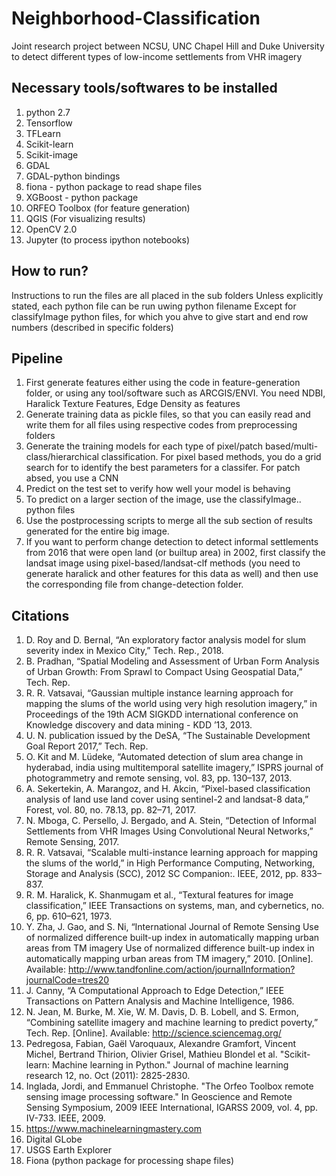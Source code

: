 # Neighborhood-Classification
Joint research project between NCSU, UNC Chapel Hill and Duke University to detect different types of low-income settlements from VHR imagery

## Necessary tools/softwares to be installed
1. python 2.7
2. Tensorflow
3. TFLearn
4. Scikit-learn
5. Scikit-image
6. GDAL
7. GDAL-python bindings
8. fiona - python package to read shape files
9. XGBoost - python package
10. ORFEO Toolbox (for feature generation)
11. QGIS (For visualizing results)
12. OpenCV 2.0
13. Jupyter (to process ipython notebooks)

## How to run?
Instructions to run the files are all placed in the sub folders
Unless explicitly stated, each python file can be run uwing python filename
Except for classifyImage python files, for which you ahve to give start and end row numbers (described in specific folders)

## Pipeline
1. First generate features either using the code in feature-generation folder, or using any tool/software such as ARCGIS/ENVI. You need NDBI, Haralick Texture Features, Edge Density as features
2. Generate training data as pickle files, so that you can easily read and write them for all files using respective codes from preprocessing folders
3. Generate the training models for each type of pixel/patch based/multi-class/hierarchical classification. For pixel based methods, you do a grid search for to identify the best parameters for a classifer. For patch absed, you use a CNN
4. Predict on the test set to verify how well your model is behaving
5. To predict on a larger section of the image, use the classifyImage.. python files
6. Use the postprocessing scripts to merge all the sub section of results generated for the entire big image.
7. If you want to perform change detection to detect informal settlements from 2016 that were open land (or builtup area) in 2002, first classify the landsat image using pixel-based/landsat-clf methods (you need to generate haralick and other features for this data as well) and then use the corresponding file from change-detection folder.

## Citations
1.  D. Roy and D. Bernal, “An exploratory factor analysis model for slum severity index in Mexico City,” Tech. Rep., 2018.
2.  B. Pradhan, “Spatial Modeling and Assessment of Urban Form Analysis of Urban Growth: From Sprawl to Compact Using Geospatial Data,” Tech. Rep.
3.  R. R. Vatsavai, “Gaussian multiple instance learning approach for mapping the slums of the world using very high resolution imagery,” in Proceedings of the 19th ACM SIGKDD international conference on Knowledge discovery and data mining - KDD ’13, 2013.
4.  U. N. publication issued by the DeSA, “The Sustainable Development Goal Report 2017,” Tech. Rep.
5. O. Kit and M. Lüdeke, “Automated detection of slum area change in hyderabad, india using multitemporal satellite imagery,” ISPRS journal of photogrammetry and remote sensing, vol. 83, pp. 130–137, 2013.
6.  A. Sekertekin, A. Marangoz, and H. Akcin, “Pixel-based classification analysis of land use land cover using sentinel-2 and landsat-8 data,” Forest, vol. 80, no. 78.13, pp. 82–71, 2017.
7.  N. Mboga, C. Persello, J. Bergado, and A. Stein, “Detection of Informal Settlements from VHR Images Using Convolutional Neural Networks,” Remote Sensing, 2017.
8.  R. R. Vatsavai, “Scalable multi-instance learning approach for mapping the slums of the world,” in High Performance Computing, Networking, Storage and Analysis (SCC), 2012 SC Companion:. IEEE, 2012, pp. 833–837.
9. R. M. Haralick, K. Shanmugam et al., “Textural features for image classification,” IEEE Transactions on systems, man, and cybernetics, no. 6, pp. 610–621, 1973.
10. Y. Zha, J. Gao, and S. Ni, “International Journal of Remote Sensing Use of normalized difference built-up index in automatically mapping urban areas from TM imagery Use of normalized difference built-up index in automatically mapping urban areas from TM imagery,” 2010. [Online]. Available: http://www.tandfonline.com/action/journalInformation?journalCode=tres20<F12>
11. J. Canny, “A Computational Approach to Edge Detection,” IEEE Transactions on Pattern Analysis and Machine Intelligence, 1986. 
12. N. Jean, M. Burke, M. Xie, W. M. Davis, D. B. Lobell, and S. Ermon, “Combining satellite imagery and machine learning to predict poverty,” Tech. Rep. [Online]. Available: http://science.sciencemag.org/
13. Pedregosa, Fabian, Gaël Varoquaux, Alexandre Gramfort, Vincent Michel, Bertrand Thirion, Olivier Grisel, Mathieu Blondel et al. "Scikit-learn: Machine learning in Python." Journal of machine learning research 12, no. Oct (2011): 2825-2830.
14. Inglada, Jordi, and Emmanuel Christophe. "The Orfeo Toolbox remote sensing image processing software." In Geoscience and Remote Sensing Symposium, 2009 IEEE International, IGARSS 2009, vol. 4, pp. IV-733. IEEE, 2009.
15. https://www.machinelearningmastery.com
16. Digital GLobe 
17. USGS Earth Explorer
18. Fiona (python package for processing shape files)
